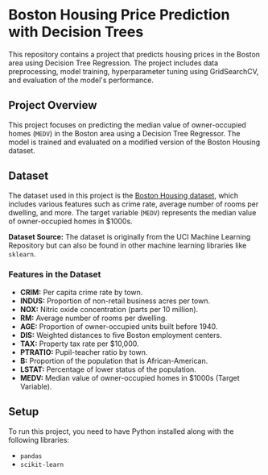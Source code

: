 # Boston Housing Price Prediction with Decision Trees

This repository contains a project that predicts housing prices in the Boston area using Decision Tree Regression. The project includes data preprocessing, model training, hyperparameter tuning using GridSearchCV, and evaluation of the model's performance.

## Project Overview

This project focuses on predicting the median value of owner-occupied homes (`MEDV`) in the Boston area using a Decision Tree Regressor. The model is trained and evaluated on a modified version of the Boston Housing dataset.

## Dataset

The dataset used in this project is the [Boston Housing dataset](https://www.kaggle.com/datasets/arslanali4343/real-estate-dataset), which includes various features such as crime rate, average number of rooms per dwelling, and more. The target variable (`MEDV`) represents the median value of owner-occupied homes in $1000s.

**Dataset Source:** The dataset is originally from the UCI Machine Learning Repository but can also be found in other machine learning libraries like `sklearn`.

### Features in the Dataset

- **CRIM:** Per capita crime rate by town.
- **INDUS:** Proportion of non-retail business acres per town.
- **NOX:** Nitric oxide concentration (parts per 10 million).
- **RM:** Average number of rooms per dwelling.
- **AGE:** Proportion of owner-occupied units built before 1940.
- **DIS:** Weighted distances to five Boston employment centers.
- **TAX:** Property tax rate per $10,000.
- **PTRATIO:** Pupil-teacher ratio by town.
- **B:** Proportion of the population that is African-American.
- **LSTAT:** Percentage of lower status of the population.
- **MEDV:** Median value of owner-occupied homes in $1000s (Target Variable).

## Setup

To run this project, you need to have Python installed along with the following libraries:

- `pandas`
- `scikit-learn`

